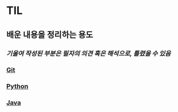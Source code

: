 # TIL

## 배운 내용을 정리하는 용도
### *기울여 작성된 부분은 필자의 의견 혹은 해석으로, 틀렸을 수 있음*
### [Git](./Git/Git.md)
### [Python](./Python/Python.md)
### [Java](./Java/Java.md)